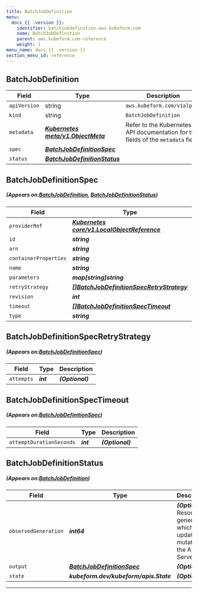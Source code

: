 ```yaml
---
title: BatchJobDefinition
menu:
  docs_{{ .version }}:
    identifier: batchjobdefinition-aws.kubeform.com
    name: BatchJobDefinition
    parent: aws.kubeform.com-reference
    weight: 1
menu_name: docs_{{ .version }}
section_menu_id: reference
---
```


## BatchJobDefinition
| Field | Type | Description |
| ------ | ----- | ----------- |
| `apiVersion` | string | `aws.kubeform.com/v1alpha1` |
|    `kind` | string | `BatchJobDefinition` |
| `metadata` | ***[Kubernetes meta/v1.ObjectMeta](https://kubernetes.io/docs/reference/generated/kubernetes-api/v1.13/#objectmeta-v1-meta)***|Refer to the Kubernetes API documentation for the fields of the `metadata` field.|
| `spec` | ***[BatchJobDefinitionSpec](#BatchJobDefinitionSpec)***||
| `status` | ***[BatchJobDefinitionStatus](#BatchJobDefinitionStatus)***||
## BatchJobDefinitionSpec
##### (Appears on:[BatchJobDefinition](#BatchJobDefinition), [BatchJobDefinitionStatus](#BatchJobDefinitionStatus))
| Field | Type | Description |
| ------ | ----- | ----------- |
| `providerRef` | ***[Kubernetes core/v1.LocalObjectReference](https://kubernetes.io/docs/reference/generated/kubernetes-api/v1.13/#localobjectreference-v1-core)***||
| `id` | ***string***||
| `arn` | ***string***| ***(Optional)*** |
| `containerProperties` | ***string***| ***(Optional)*** |
| `name` | ***string***||
| `parameters` | ***map[string]string***| ***(Optional)*** |
| `retryStrategy` | ***[[]BatchJobDefinitionSpecRetryStrategy](#BatchJobDefinitionSpecRetryStrategy)***| ***(Optional)*** |
| `revision` | ***int***| ***(Optional)*** |
| `timeout` | ***[[]BatchJobDefinitionSpecTimeout](#BatchJobDefinitionSpecTimeout)***| ***(Optional)*** |
| `type` | ***string***||
## BatchJobDefinitionSpecRetryStrategy
##### (Appears on:[BatchJobDefinitionSpec](#BatchJobDefinitionSpec))
| Field | Type | Description |
| ------ | ----- | ----------- |
| `attempts` | ***int***| ***(Optional)*** |
## BatchJobDefinitionSpecTimeout
##### (Appears on:[BatchJobDefinitionSpec](#BatchJobDefinitionSpec))
| Field | Type | Description |
| ------ | ----- | ----------- |
| `attemptDurationSeconds` | ***int***| ***(Optional)*** |
## BatchJobDefinitionStatus
##### (Appears on:[BatchJobDefinition](#BatchJobDefinition))
| Field | Type | Description |
| ------ | ----- | ----------- |
| `observedGeneration` | ***int64***| ***(Optional)*** Resource generation, which is updated on mutation by the API Server.|
| `output` | ***[BatchJobDefinitionSpec](#BatchJobDefinitionSpec)***| ***(Optional)*** |
| `state` | ***kubeform.dev/kubeform/apis.State***| ***(Optional)*** |
---
